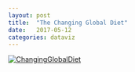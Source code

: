 ```yaml
---
layout: post
title:  "The Changing Global Diet"
date:   2017-05-12 
categories: dataviz
---
```


<html>
<head>
	<title></title>
</head>
<body>
	<div class='tableauPlaceholder' id='viz1494871438638' style="width:1500px;height:755px;">
		<noscript><a href='http:&#47;&#47;ciat.cgiar.org&#47;the-changing-global-diet&#47;'><img alt='ChangingGlobalDiet ' src='https:&#47;&#47;public.tableau.com&#47;static&#47;images&#47;CG&#47;CGDinfographictest&#47;ChangingGlobalDiet&#47;1_rss.png' style='border: none'></a></noscript><object class='tableauViz' style='display:none;'>
			<param name='host_url' value='https%3A%2F%2Fpublic.tableau.com%2F'>
			 <param name='site_root' value=''>
			<param name='name' value='CGDinfographictest&#47;ChangingGlobalDiet'>
			<param name='tabs' value='no'>
			<param name='toolbar' value='yes'>
			<param name='static_image' value='https:&#47;&#47;public.tableau.com&#47;static&#47;images&#47;CG&#47;CGDinfographictest&#47;ChangingGlobalDiet&#47;1.png'>
			 <param name='animate_transition' value='yes'>
			<param name='display_static_image' value='yes'>
			<param name='display_spinner' value='yes'>
			<param name='display_overlay' value='yes'>
			<param name='display_count' value='yes'>
		</object>
	</div>
	<script type='text/javascript'>
	                   var divElement = document.getElementById('viz1494871438638');                    var vizElement = divElement.getElementsByTagName('object')[0];                    vizElement.style.width='1504px';vizElement.style.height='3369px';                    var scriptElement = document.createElement('script');                    scriptElement.src = 'https://public.tableau.com/javascripts/api/viz_v1.js';                    vizElement.parentNode.insertBefore(scriptElement, vizElement);                
	</script>
</body>
</html>
 
